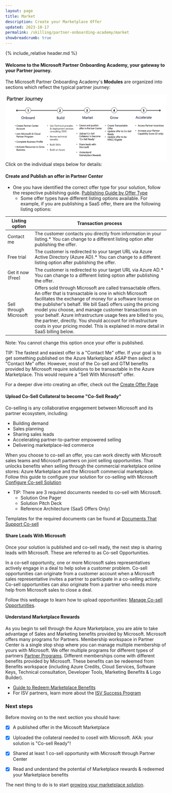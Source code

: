 ```yaml
---
layout: page
title: Market
description: Create your Marketplace Offer
updated: 2023-10-17
permalink: /skilling/partner-onboarding-academy/market
showbreadcrumb: true
---
```

{% include_relative header.md %}

#### Welcome to the Microsoft Partner Onboarding Academy, your gateway to your Partner journey. 

The Microsoft Partner Onboarding Academy's **Modules** are organized into sections which reflect the typical partner journey:

![](../../../assets/partner-onboarding/partner-journey.png)
Click on the individual steps below for details:


#### Create and Publish an offer in Partner Center
  - One you have identified the correct offer type for your solution, follow the respective publishing guide. [Publishing Guide by Offer Type](https://learn.microsoft.com/en-us/partner-center/marketplace/publisher-guide-by-offer-type)
     - Some offer types have different listing options available. For example, if you are publishing a SaaS offer, there are the following listing options:
       
| Listing option   |Transaction process |
| ----------- | ----------- |
| Contact me	   | The customer contacts you directly from information in your listing.* You can change to a different listing option after publishing the offer.|
| Free trial  | 	The customer is redirected to your target URL via Azure Active Directory (Azure AD).* You can change to a different listing option after publishing the offer.|  
| Get it now (Free) | The customer is redirected to your target URL via Azure AD.* You can change to a different listing option after publishing the offer. |
| Sell through Microsoft | Offers sold through Microsoft are called transactable offers. An offer that is transactable is one in which Microsoft facilitates the exchange of money for a software license on the publisher's behalf. We bill SaaS offers using the pricing model you choose, and manage customer transactions on your behalf. Azure infrastructure usage fees are billed to you, the partner, directly. You should account for infrastructure costs in your pricing model. This is explained in more detail in SaaS billing below. |  

Note: You cannot change this option once your offer is published.  

TIP: The fastest and easiest offer is a "Contact Me" offer. If your goal is to get something published on the Azure Marketplace ASAP then select a "Contact Me" offer. However, most of the   Co-sell and GTM benefits provided by Microsoft require solutions to be transactable in the Azure Marketplace. This would require a "Sell With Microsoft" offer. 

For a deeper dive into creating an offer, check out the [Create Offer Page](/PartnerResources/skilling/partner-onboarding-academy/create-offer)

#### Upload Co-Sell Collateral to become "Co-Sell Ready"
Co-selling is any collaborative engagement between Microsoft and its partner ecosystem, including: 
- Building demand 
- Sales planning
- Sharing sales leads
- Accelerating partner-to-partner empowered selling
- Delivering marketplace-led commerce
    
When you choose to co-sell an offer, you can work directly with Microsoft sales teams and Microsoft partners on joint selling opportunities. That unlocks benefits when selling through the commercial marketplace online stores: Azure Marketplace and the Microsoft commercial marketplace.
Follow this guide to configure your solution for co-selling with Microsoft [Configure Co-sell Solution](https://learn.microsoft.com/en-us/partner-center/co-sell-configure)
- TIP: There are 3 required documents needed to co-sell with Microsoft.  
    - Solution One Pager  
    - Solution Pitch Deck   
    - Reference Architecture (SaaS Offers Only)
    
Templates for the required documents can be found at [Documents That Support Co-sell](https://learn.microsoft.com/en-us/partner-center/co-sell-configure#documents-that-support-co-sell)

#### Share Leads With Microsoft
Once your solution is published and co-sell ready, the next step is sharing leads with Microsoft. These are referred to as Co-sell Opportunities. 

In a co-sell opportunity, one or more Microsoft sales representatives actively engage in a deal to help solve a customer problem. Co-sell opportunities can originate from a customer account when a Microsoft sales representative invites a partner to participate in a co-selling activity. Co-sell opportunities can also originate from a partner who needs more help from Microsoft sales to close a deal.

Follow this webpage to learn how to upload opportunities: [Manage Co-sell Opportunities](https://learn.microsoft.com/en-us/partner-center/manage-co-sell-opportunities). 

#### Understand Marketplace Rewards
As you begin to sell through the Azure Marketplace, you are able to take advantage of Sales and Marketing benefits provided by Microsoft. Microsoft offers many programs for Partners. Membership workspace in Partner Center is a single stop shop where you can manage multiple membership of yours with Microsoft. We offer multiple programs for different types of partners [Partner Programs](https://learn.microsoft.com/en-us/partner-center/mpn-overview#explore-different-tracks). Different memberships come with different benefits provided by Microsoft. These benefits can be redeemed from Benefits workspace (including Azure Credits, Cloud Services, Software Keys, Technical consultation, Developer Tools, Marketing Benefits & Logo Builder).  
  - [Guide to Redeem Marketplace Benefits](https://learn.microsoft.com/en-us/partner-center/mpn-learn-about-go-to-market-benefits)  
  - For ISV partners, learn more about the [ISV Success Program](https://onedrive.live.com/view.aspx?resid=6C423AE231DA44BB!2126&ithint=file%2cpptx&wdo=2&authkey=!AN7rkGIrJ72JoMs) 

### Next steps
Before moving on to the next section you should have: 
-  [x] A published offer in the Micosoft Marketplace
-  [x] Uploaded the collateral needed to cosell with Microsoft. AKA: your solution is "Co-sell Ready"!
-  [x] Shared at least 1 co-sell opportunity with Microsoft through Partner Center 
-  [x] Read and understand the potential of Marketplace rewards & redeemed your Marketplace benefits 


The next thing to do is to start [growing your marketplace solution](/PartnerResources/skilling/partner-onboarding-academy/grow).
